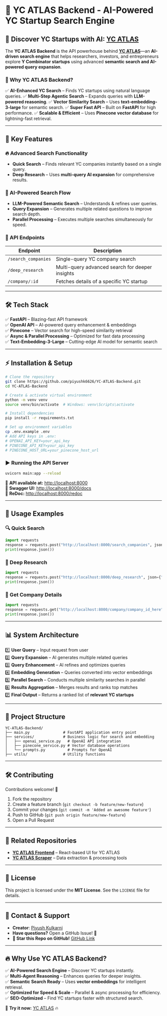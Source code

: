 # 🚀 YC ATLAS Backend - AI-Powered YC Startup Search Engine

## 🔎 Discover YC Startups with AI: [YC ATLAS](https://yc-atlas.lovable.app/)

The **YC ATLAS Backend** is the API powerhouse behind **[YC ATLAS](https://yc-atlas.lovable.app/)**—an **AI-driven search engine** that helps researchers, investors, and entrepreneurs explore **Y Combinator startups** using advanced **semantic search and AI-powered query expansion**.

### 📌 Why YC ATLAS Backend?
✅ **AI-Enhanced YC Search** – Finds YC startups using natural language queries.
✅ **Multi-Step Agentic Search** – Expands queries with **LLM-powered reasoning**.
✅ **Vector Similarity Search** – Uses **text-embedding-3-large** for semantic search.
✅ **Super Fast API** – Built on **FastAPI** for high performance.
✅ **Scalable & Efficient** – Uses **Pinecone vector database** for lightning-fast retrieval.

---

## 🚀 Key Features

### 🔥 Advanced Search Functionality
- **Quick Search** – Finds relevant YC companies instantly based on a single query.
- **Deep Research** – Uses **multi-query AI expansion** for comprehensive results.

### 🤖 AI-Powered Search Flow
- **LLM-Powered Semantic Search** – Understands & refines user queries.
- **Query Expansion** – Generates multiple related questions to improve search depth.
- **Parallel Processing** – Executes multiple searches simultaneously for speed.

### 🔌 API Endpoints
| Endpoint | Description |
|----------|-------------|
| `/search_companies` | Single-query YC company search |
| `/deep_research` | Multi-query advanced search for deeper insights |
| `/company/:id` | Fetches details of a specific YC startup |

---

## 🛠️ Tech Stack
✅ **FastAPI** – Blazing-fast API framework  
✅ **OpenAI API** – AI-powered query enhancement & embeddings  
✅ **Pinecone** – Vector search for high-speed similarity retrieval  
✅ **Async & Parallel Processing** – Optimized for fast data processing  
✅ **Text-Embedding-3-Large** – Cutting-edge AI model for semantic search  

---

## ⚡ Installation & Setup

```bash
# Clone the repository
git clone https://github.com/piyushk6626/YC-ATLAS-Backend.git
cd YC-ATLAS-Backend

# Create & activate virtual environment
python -m venv venv
source venv/bin/activate  # Windows: venv\Scripts\activate

# Install dependencies
pip install -r requirements.txt

# Set up environment variables
cp .env.example .env
# Add API keys in .env:
# OPENAI_API_KEY=your_api_key
# PINECONE_API_KEY=your_api_key
# PINECONE_HOST_URL=your_pinecone_host_url
```

### ▶️ Running the API Server
```bash
uvicorn main:app --reload
```
🔗 **API available at:** [http://localhost:8000](http://localhost:8000)  
🔗 **Swagger UI:** [http://localhost:8000/docs](http://localhost:8000/docs)  
🔗 **ReDoc:** [http://localhost:8000/redoc](http://localhost:8000/redoc)  

---

## 🚀 Usage Examples

### 🔍 Quick Search
```python
import requests
response = requests.post("http://localhost:8000/search_companies", json={"query": "Company that works in RAG"})
print(response.json())
```

### 🤖 Deep Research
```python
import requests
response = requests.post("http://localhost:8000/deep_research", json={"query": "AI-driven YC startups"})
print(response.json())
```

### 🏢 Get Company Details
```python
import requests
response = requests.get("http://localhost:8000/company/company_id_here")
print(response.json())
```

---

## 📊 System Architecture

1️⃣ **User Query** – Input request from user  
2️⃣ **Query Expansion** – AI generates multiple related queries  
3️⃣ **Query Enhancement** – AI refines and optimizes queries  
4️⃣ **Embedding Generation** – Queries converted into vector embeddings  
5️⃣ **Parallel Search** – Conducts multiple similarity searches in parallel  
6️⃣ **Results Aggregation** – Merges results and ranks top matches  
7️⃣ **Final Output** – Returns a ranked list of **relevant YC startups**  

---

## 📂 Project Structure

```
YC-ATLAS-Backend/
├── main.py               # FastAPI application entry point
├── services/             # Business logic for search and embedding
│   ├── openai_service.py   # OpenAI API integration
│   ├── pinecone_service.py # Vector database operations
│   └── prompts.py          # Prompts for OpenAI
├── utils/                # Utility functions

```

---

## 🛠 Contributing

Contributions welcome! 🚀
1. Fork the repository
2. Create a feature branch (`git checkout -b feature/new-feature`)
3. Commit your changes (`git commit -m 'Added an awesome feature'`)
4. Push to GitHub (`git push origin feature/new-feature`)
5. Open a Pull Request

---

## 🔗 Related Repositories
- **[YC ATLAS Frontend](https://github.com/piyushk6626/YC-ATLAS-Frontend)** – React-based UI for YC ATLAS  
- **[YC ATLAS Scraper](https://github.com/piyushk6626/YC-ATLAS-Scraping)** – Data extraction & processing tools  

---

## 📜 License

This project is licensed under the **MIT License**. See the `LICENSE` file for details.

---

## 📩 Contact & Support
- **Creator**: [Piyush Kulkarni](https://github.com/piyushk6626)  
- **Have questions?** Open a GitHub Issue! 🚀  
- **🌟 Star this Repo on GitHub!** [GitHub Link](https://github.com/piyushk6626/YC-ATLAS-Backend)  

---

## 🔥 Why Use YC ATLAS Backend?
✅ **AI-Powered Search Engine** – Discover YC startups instantly.  
✅ **Multi-Agent Reasoning** – Enhances queries for deeper insights.  
✅ **Semantic Search Ready** – Uses **vector embeddings** for intelligent retrieval.  
✅ **Optimized for Speed & Scale** – Parallel & async processing for efficiency.  
✅ **SEO-Optimized** – Find YC startups faster with structured search.  

🚀 **Try it now:** [YC ATLAS](https://yc-atlas.lovable.app/) 🔥

